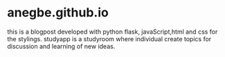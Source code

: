 # anegbe.github.io
this is a blogpost developed with python flask, javaScript,html and css for the stylings.
studyapp is a studyroom where individual create topics for discussion and learning of new ideas.
